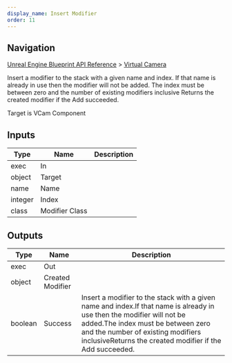 ```yaml
---
display_name: Insert Modifier
order: 11
---
```

## Navigation

[Unreal Engine Blueprint API Reference](https://dev.epicgames.com/documentation/en-us/unreal-engine/BlueprintAPI) > [Virtual Camera](https://dev.epicgames.com/documentation/en-us/unreal-engine/BlueprintAPI/VirtualCamera_1)

Insert a modifier to the stack with a given name and index.
If that name is already in use then the modifier will not be added.
The index must be between zero and the number of existing modifiers inclusive
Returns the created modifier if the Add succeeded.

Target is VCam Component

## Inputs

| Type | Name | Description |
| --- | --- | --- |
| exec | In |  |
| object | Target |  |
| name | Name |  |
| integer | Index |  |
| class | Modifier Class |  |

## Outputs

| Type | Name | Description |
| --- | --- | --- |
| exec | Out |  |
| object | Created Modifier |  |
| boolean | Success | Insert a modifier to the stack with a given name and index.If that name is already in use then the modifier will not be added.The index must be between zero and the number of existing modifiers inclusiveReturns the created modifier if the Add succeeded. |
